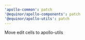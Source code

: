 ```yaml
---
'apollo-common': patch
'@equinor/apollo-components': patch
'@equinor/apollo-utils': patch
---
```


Move edit cells to apollo-utils
